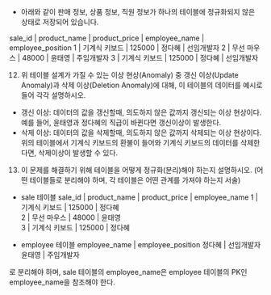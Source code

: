  - 아래와 같이 판매 정보, 상품 정보, 직원 정보가 하나의 테이블에 정규화되지 않은 상태로 저장되어 있습니다.

sale_id	| product_name  | product_price | employee_name | employee_position
1	      | 기계식 키보드 | 125000        | 정다혜        | 선임개발자
2	      | 무선 마우스   | 48000         | 윤태영        | 주임개발자
3	      | 기계식 키보드 | 125000        | 정다혜        | 선임개발자

12. 위 테이블 설계가 가질 수 있는 이상 현상(Anomaly) 중 갱신 이상(Update Anomaly)과 삭제 이상(Deletion Anomaly)에 대해, 이 테이블의 데이터를 예시로 들어 각각 설명하시오.

- 갱신 이상: 데이터의 값을 갱신할때, 의도하지 않은 값까지 갱신되는 이상 현상이다. 예를 들어, 윤태영과 정다혜의 직급이 바뀐다면 갱신이상이 발생한다. 
- 삭제 이상: 데이터의 값을 삭제할때, 의도하지 않은 값까지 삭제되는 이상 현상이다. 위의 테이블에서 기계식 키보드의 환불이 들어와 기계식 키보드의 데이터를 삭제한다면, 삭제이상이 발생할 수 있다.

13. 이 문제를 해결하기 위해 테이블을 어떻게 정규화(분리)해야 하는지 설명하시오. (어떤 테이블들로 분리해야 하며, 각 테이블은 어떤 관계를 가져야 하는지 서술)
- sale 테이블
sale_id	| product_name  | product_price | employee_name 
1	      | 기계식 키보드 | 125000        | 정다혜        
2	      | 무선 마우스   | 48000         | 윤태영        
3	      | 기계식 키보드 | 125000        | 정다혜        

- employee 테이블
 employee_name | employee_position
정다혜        | 선임개발자
윤태영        | 주임개발자

로 분리해야 하며, sale 테이블의 employee_name은 employee 테이블의 PK인 employee_name을 참조해야 한다.
